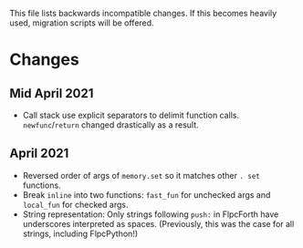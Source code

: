 This file lists backwards incompatible changes. If this becomes heavily used, migration scripts will be offered.

# Changes

## Mid April 2021

- Call stack use explicit separators to delimit function calls. `newfunc`/`return` changed drastically as a result.

## April 2021

- Reversed order of args of `memory.set` so it matches other `. set` functions.
- Break `inline` into two functions: `fast_fun` for unchecked args and `local_fun` for checked args.
- String representation: Only strings following `push:` in FlpcForth have underscores interpreted as spaces. (Previously, this was the case for all strings, including FlpcPython!)
